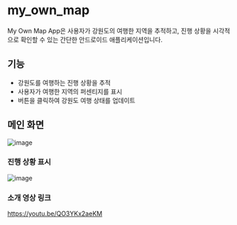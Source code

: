 # my_own_map


My Own Map App은 사용자가 강원도의 여행한 지역을 추적하고, 진행 상황을 시각적으로 확인할 수 있는 간단한 안드로이드 애플리케이션입니다.

## 기능

- 강원도를 여행하는 진행 상황을 추적
- 사용자가 여행한 지역의 퍼센티지를 표시
- 버튼을 클릭하여 강원도 여행 상태를 업데이트

## 메인 화면
![image](https://github.com/SunBin88/my_own_map/assets/104079824/a90dc8cc-b83b-4595-92cf-145bb43654c9)

### 진행 상황 표시
![image](https://github.com/SunBin88/my_own_map/assets/104079824/894fcd13-9444-41df-98b3-30ce101625e3)


### 소개 영상 링크
https://youtu.be/QO3YKx2aeKM
